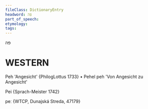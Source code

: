 ```yaml
---
fileClass: DictionaryEntry
headword: פּה
part_of_speech: 
etymology: 
tags: 
---
```

פּה

WESTERN
========

Peh 'Angesicht' {PhilogLottus 1733}
	•	Pehel peh 'Von Angesicht zu Angesicht'

Pei {Sprach-Meister 1742}

peː {WTCP, Dunajská Streda, 47179}
